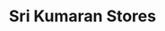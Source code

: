 ---
title: "Sri Kumaran Stores"
url: /reddiarpalayam-pondicherry/sri-kumaran-stores/
shop: clothes
---